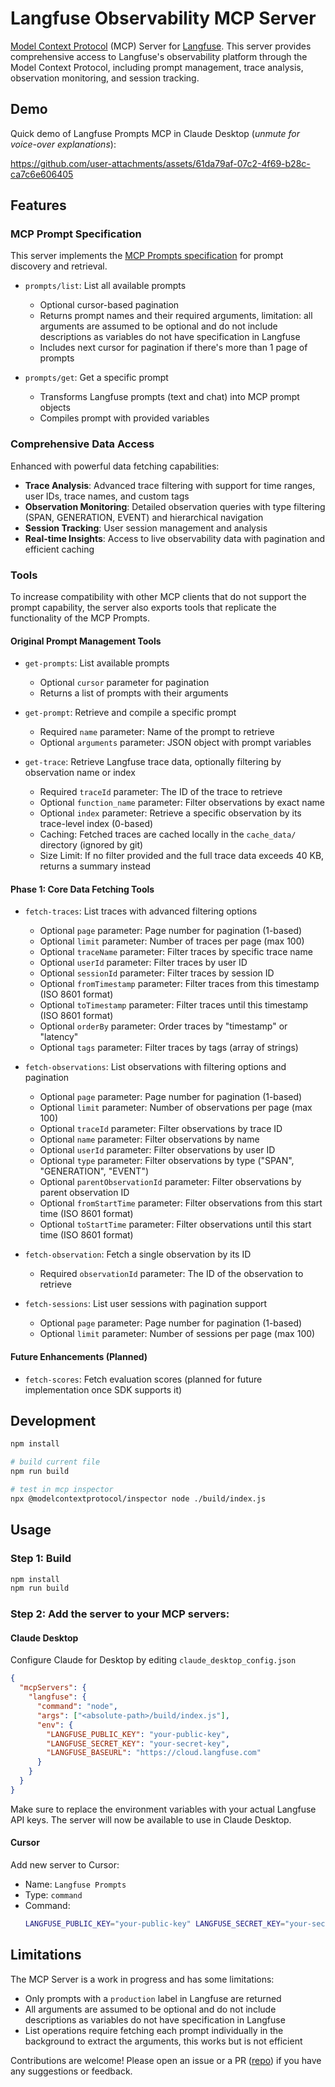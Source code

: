 # Langfuse Observability MCP Server

[Model Context Protocol](https://github.com/modelcontextprotocol) (MCP) Server for [Langfuse](https://langfuse.com). This server provides comprehensive access to Langfuse's observability platform through the Model Context Protocol, including prompt management, trace analysis, observation monitoring, and session tracking.

## Demo

Quick demo of Langfuse Prompts MCP in Claude Desktop (_unmute for voice-over explanations_):

https://github.com/user-attachments/assets/61da79af-07c2-4f69-b28c-ca7c6e606405

## Features

### MCP Prompt Specification

This server implements the [MCP Prompts specification](https://modelcontextprotocol.io/docs/concepts/prompts) for prompt discovery and retrieval.

- `prompts/list`: List all available prompts

  - Optional cursor-based pagination
  - Returns prompt names and their required arguments, limitation: all arguments are assumed to be optional and do not include descriptions as variables do not have specification in Langfuse
  - Includes next cursor for pagination if there's more than 1 page of prompts

- `prompts/get`: Get a specific prompt
  - Transforms Langfuse prompts (text and chat) into MCP prompt objects
  - Compiles prompt with provided variables

### Comprehensive Data Access

Enhanced with powerful data fetching capabilities:

- **Trace Analysis**: Advanced trace filtering with support for time ranges, user IDs, trace names, and custom tags
- **Observation Monitoring**: Detailed observation queries with type filtering (SPAN, GENERATION, EVENT) and hierarchical navigation
- **Session Tracking**: User session management and analysis
- **Real-time Insights**: Access to live observability data with pagination and efficient caching

### Tools

To increase compatibility with other MCP clients that do not support the prompt capability, the server also exports tools that replicate the functionality of the MCP Prompts.

#### Original Prompt Management Tools

- `get-prompts`: List available prompts

  - Optional `cursor` parameter for pagination
  - Returns a list of prompts with their arguments

- `get-prompt`: Retrieve and compile a specific prompt

  - Required `name` parameter: Name of the prompt to retrieve
  - Optional `arguments` parameter: JSON object with prompt variables

- `get-trace`: Retrieve Langfuse trace data, optionally filtering by observation name or index
  - Required `traceId` parameter: The ID of the trace to retrieve
  - Optional `function_name` parameter: Filter observations by exact name
  - Optional `index` parameter: Retrieve a specific observation by its trace-level index (0-based)
  - Caching: Fetched traces are cached locally in the `cache_data/` directory (ignored by git)
  - Size Limit: If no filter provided and the full trace data exceeds 40 KB, returns a summary instead

#### Phase 1: Core Data Fetching Tools

- `fetch-traces`: List traces with advanced filtering options

  - Optional `page` parameter: Page number for pagination (1-based)
  - Optional `limit` parameter: Number of traces per page (max 100)
  - Optional `traceName` parameter: Filter traces by specific trace name
  - Optional `userId` parameter: Filter traces by user ID
  - Optional `sessionId` parameter: Filter traces by session ID
  - Optional `fromTimestamp` parameter: Filter traces from this timestamp (ISO 8601 format)
  - Optional `toTimestamp` parameter: Filter traces until this timestamp (ISO 8601 format)
  - Optional `orderBy` parameter: Order traces by "timestamp" or "latency"
  - Optional `tags` parameter: Filter traces by tags (array of strings)

- `fetch-observations`: List observations with filtering options and pagination

  - Optional `page` parameter: Page number for pagination (1-based)
  - Optional `limit` parameter: Number of observations per page (max 100)
  - Optional `traceId` parameter: Filter observations by trace ID
  - Optional `name` parameter: Filter observations by name
  - Optional `userId` parameter: Filter observations by user ID
  - Optional `type` parameter: Filter observations by type ("SPAN", "GENERATION", "EVENT")
  - Optional `parentObservationId` parameter: Filter observations by parent observation ID
  - Optional `fromStartTime` parameter: Filter observations from this start time (ISO 8601 format)
  - Optional `toStartTime` parameter: Filter observations until this start time (ISO 8601 format)

- `fetch-observation`: Fetch a single observation by its ID

  - Required `observationId` parameter: The ID of the observation to retrieve

- `fetch-sessions`: List user sessions with pagination support
  - Optional `page` parameter: Page number for pagination (1-based)
  - Optional `limit` parameter: Number of sessions per page (max 100)

#### Future Enhancements (Planned)

- `fetch-scores`: Fetch evaluation scores (planned for future implementation once SDK supports it)

## Development

```bash
npm install

# build current file
npm run build

# test in mcp inspector
npx @modelcontextprotocol/inspector node ./build/index.js
```

## Usage

### Step 1: Build

```bash
npm install
npm run build
```

### Step 2: Add the server to your MCP servers:

#### Claude Desktop

Configure Claude for Desktop by editing `claude_desktop_config.json`

```json
{
  "mcpServers": {
    "langfuse": {
      "command": "node",
      "args": ["<absolute-path>/build/index.js"],
      "env": {
        "LANGFUSE_PUBLIC_KEY": "your-public-key",
        "LANGFUSE_SECRET_KEY": "your-secret-key",
        "LANGFUSE_BASEURL": "https://cloud.langfuse.com"
      }
    }
  }
}
```

Make sure to replace the environment variables with your actual Langfuse API keys. The server will now be available to use in Claude Desktop.

#### Cursor

Add new server to Cursor:

- Name: `Langfuse Prompts`
- Type: `command`
- Command:
  ```bash
  LANGFUSE_PUBLIC_KEY="your-public-key" LANGFUSE_SECRET_KEY="your-secret-key" LANGFUSE_BASEURL="https://cloud.langfuse.com" node absolute-path/build/index.js
  ```

## Limitations

The MCP Server is a work in progress and has some limitations:

- Only prompts with a `production` label in Langfuse are returned
- All arguments are assumed to be optional and do not include descriptions as variables do not have specification in Langfuse
- List operations require fetching each prompt individually in the background to extract the arguments, this works but is not efficient

Contributions are welcome! Please open an issue or a PR ([repo](https://github.com/langfuse/mcp-server-langfuse)) if you have any suggestions or feedback.
